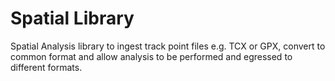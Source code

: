 # Spatial Library
Spatial Analysis library to ingest track point files e.g. TCX or GPX, convert to common format and allow analysis to be performed and egressed to different formats.
